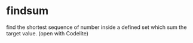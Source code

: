 # findsum
find the shortest sequence of number inside a defined set which sum the target value.
(open with Codelite)
